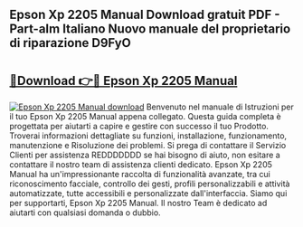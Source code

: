 ## Epson Xp 2205 Manual Download gratuit PDF - Part-aIm Italiano Nuovo manuale del proprietario di riparazione D9FyO

# <h2><a href="http://dfgyxl.blite.top/?on=Epson+Xp+2205+Manual">🔗Download 👉🔴 Epson Xp 2205 Manual</a></h2>

[![Epson Xp 2205 Manual download](https://i.imgur.com/lujVjoI.png)](http://dfgyxl.blite.top/?on=Epson+Xp+2205+Manual)
Benvenuto nel manuale di Istruzioni per il tuo Epson Xp 2205 Manual appena collegato. Questa guida completa è progettata per aiutarti a capire e gestire con successo il tuo Prodotto. Troverai informazioni dettagliate su funzioni, installazione, funzionamento, manutenzione e Risoluzione dei problemi. Si prega di contattare il Servizio Clienti per assistenza REDDDDDDD se hai bisogno di aiuto, non esitare a contattare il nostro team di assistenza clienti dedicato. Epson Xp 2205 Manual ha un'impressionante raccolta di funzionalità avanzate, tra cui riconoscimento facciale, controllo dei gesti, profili personalizzabili e attività automatizzate, tutte accessibili e personalizzate dall'interfaccia. Siamo qui per supportarti, Epson Xp 2205 Manual. Il nostro Team è dedicato ad aiutarti con qualsiasi domanda o dubbio.
